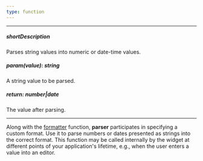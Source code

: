```yaml
---
type: function
---
```

---
##### shortDescription
Parses string values into numeric or date-time values.

##### param(value): string
A string value to be parsed.

##### return: number|date
The value after parsing.

---
Along with the [formatter](/api-reference/50%20Common/Object%20Structures/format/formatter.md '/Documentation/ApiReference/Common/Object_Structures/format/#formatter') function, **parser** participates in specifying a custom format. Use it to parse numbers or dates presented as strings into the correct format. This function may be called internally by the widget at different points of your application's lifetime, e.g., when the user enters a value into an editor.